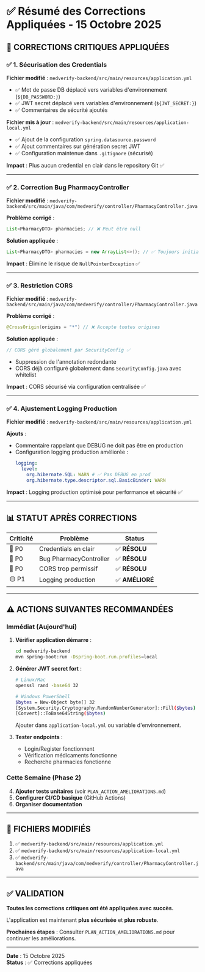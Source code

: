 # ✅ Résumé des Corrections Appliquées - 15 Octobre 2025

## 🔴 CORRECTIONS CRITIQUES APPLIQUÉES

### ✅ 1. Sécurisation des Credentials

**Fichier modifié** : `medverify-backend/src/main/resources/application.yml`

- ✅ Mot de passe DB déplacé vers variables d'environnement (`${DB_PASSWORD:}`)
- ✅ JWT secret déplacé vers variables d'environnement (`${JWT_SECRET:}`)
- ✅ Commentaires de sécurité ajoutés

**Fichier mis à jour** : `medverify-backend/src/main/resources/application-local.yml`

- ✅ Ajout de la configuration `spring.datasource.password`
- ✅ Ajout commentaires sur génération secret JWT
- ✅ Configuration maintenue dans `.gitignore` (sécurisé)

**Impact** : Plus aucun credential en clair dans le repository Git ✅

---

### ✅ 2. Correction Bug PharmacyController

**Fichier modifié** : `medverify-backend/src/main/java/com/medverify/controller/PharmacyController.java`

**Problème corrigé** :

```java
List<PharmacyDTO> pharmacies; // ❌ Peut être null
```

**Solution appliquée** :

```java
List<PharmacyDTO> pharmacies = new ArrayList<>(); // ✅ Toujours initialisé
```

**Impact** : Élimine le risque de `NullPointerException` ✅

---

### ✅ 3. Restriction CORS

**Fichier modifié** : `medverify-backend/src/main/java/com/medverify/controller/PharmacyController.java`

**Problème corrigé** :

```java
@CrossOrigin(origins = "*") // ❌ Accepte toutes origines
```

**Solution appliquée** :

```java
// CORS géré globalement par SecurityConfig ✅
```

- Suppression de l'annotation redondante
- CORS déjà configuré globalement dans `SecurityConfig.java` avec whitelist

**Impact** : CORS sécurisé via configuration centralisée ✅

---

### ✅ 4. Ajustement Logging Production

**Fichier modifié** : `medverify-backend/src/main/resources/application.yml`

**Ajouts** :

- Commentaire rappelant que DEBUG ne doit pas être en production
- Configuration logging production améliorée :
  ```yaml
  logging:
    level:
      org.hibernate.SQL: WARN # ✅ Pas DEBUG en prod
      org.hibernate.type.descriptor.sql.BasicBinder: WARN
  ```

**Impact** : Logging production optimisé pour performance et sécurité ✅

---

## 📊 STATUT APRÈS CORRECTIONS

| Criticité | Problème               | Status          |
| --------- | ---------------------- | --------------- |
| 🔴 P0     | Credentials en clair   | ✅ **RÉSOLU**   |
| 🔴 P0     | Bug PharmacyController | ✅ **RÉSOLU**   |
| 🔴 P0     | CORS trop permissif    | ✅ **RÉSOLU**   |
| 🟡 P1     | Logging production     | ✅ **AMÉLIORÉ** |

---

## ⚠️ ACTIONS SUIVANTES RECOMMANDÉES

### Immédiat (Aujourd'hui)

1. **Vérifier application démarre** :

   ```bash
   cd medverify-backend
   mvn spring-boot:run -Dspring-boot.run.profiles=local
   ```

2. **Générer JWT secret fort** :

   ```bash
   # Linux/Mac
   openssl rand -base64 32

   # Windows PowerShell
   $bytes = New-Object byte[] 32
   [System.Security.Cryptography.RandomNumberGenerator]::Fill($bytes)
   [Convert]::ToBase64String($bytes)
   ```

   Ajouter dans `application-local.yml` ou variable d'environnement.

3. **Tester endpoints** :
   - Login/Register fonctionnent
   - Vérification médicaments fonctionne
   - Recherche pharmacies fonctionne

### Cette Semaine (Phase 2)

4. **Ajouter tests unitaires** (voir `PLAN_ACTION_AMELIORATIONS.md`)
5. **Configurer CI/CD basique** (GitHub Actions)
6. **Organiser documentation**

---

## 📝 FICHIERS MODIFIÉS

1. ✅ `medverify-backend/src/main/resources/application.yml`
2. ✅ `medverify-backend/src/main/resources/application-local.yml`
3. ✅ `medverify-backend/src/main/java/com/medverify/controller/PharmacyController.java`

---

## ✅ VALIDATION

**Toutes les corrections critiques ont été appliquées avec succès.**

L'application est maintenant **plus sécurisée** et **plus robuste**.

**Prochaines étapes** : Consulter `PLAN_ACTION_AMELIORATIONS.md` pour continuer les améliorations.

---

**Date** : 15 Octobre 2025  
**Status** : ✅ Corrections appliquées




